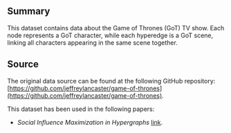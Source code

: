 ## **Summary**
This dataset contains data about the Game of Thrones (GoT) TV show. 
Each node represents a GoT character, while each hyperedge is a GoT scene, linking all characters appearing in the same scene together.


## **Source**
The original data source can be found at the following GitHub repository: [https://github.com/jeffreylancaster/game-of-thrones](https://github.com/jeffreylancaster/game-of-thrones).

This dataset has been used in the following papers:
- *Social Influence Maximization in Hypergraphs* [link](https://www.mdpi.com/1099-4300/23/7/796).
